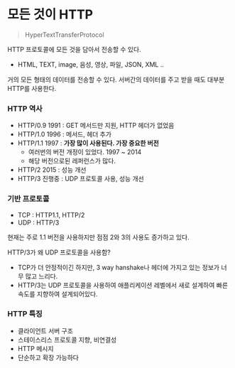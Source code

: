 # 모든 것이 HTTP

> HyperTextTransferProtocol

HTTP 프로토콜에 모든 것을 담아서 전송할 수 있다.

- HTML, TEXT, image, 음성, 영상, 파일, JSON, XML ..

거의 모든 형태의 데이터를 전송할 수 있다.
서버간의 데이터를 주고 받을 때도 대부분 HTTP를 사용한다.

### HTTP 역사

- HTTP/0.9 1991 : GET 메서드만 지원, HTTP 헤더가 없었음
- HTTP/1.0 1996 : 메서드, 헤더 추가
- HTTP/1.1 1997 : **가장 많이 사용된다. 가장 중요한 버전**
  - 여러번의 버전 개정이 있었다. 1997 ~ 2014
  - 해당 버전으로된 레퍼런스가 많다.
- HTTP/2 2015 : 성능 개선
- HTTP/3 진행중 : UDP 프로토콜 사용, 성능 개선

### 기반 프로토콜

- TCP : HTTP1.1, HTTP/2
- UDP : HTTP/3

현재는 주로 1.1 버전을 사용하지만 점점 2와 3의 사용도 증가하고 있다.

HTTP/3가 왜 UDP 프로토콜을 사용함?

- TCP가 더 안정적이긴 하지만, 3 way hanshake나 헤더에 가지고 있는 정보가 너무 많고 느리다.
- HTTP/3는 UDP 프로토콜을 사용하여 애플리케이션 레벨에서 새로 설계하여 빠른 속도를 지향하여 설계되어있다.

### HTTP 특징

- 클라이언트 서버 구조
- 스테이스리스 프로토콜 지향, 비연결성
- HTTP 메시지
- 단순하고 확장 가능하다
